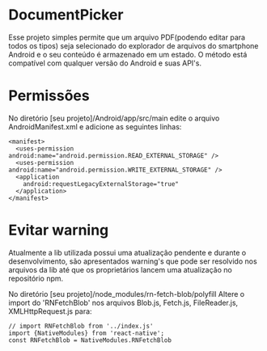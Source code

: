 # DocumentPicker

Esse projeto simples permite que um arquivo PDF(podendo editar para todos os tipos) seja selecionado do explorador de arquivos do smartphone Android e o seu conteúdo é armazenado em um estado. O método está compatível com qualquer versão do Android e suas API's.

# Permissões

No diretório [seu projeto]/Android/app/src/main edite o arquivo AndroidManifest.xml e adicione as seguintes linhas:

```
<manifest>
  <uses-permission android:name="android.permission.READ_EXTERNAL_STORAGE" />
  <uses-permission android:name="android.permission.WRITE_EXTERNAL_STORAGE" />
  <application
    android:requestLegacyExternalStorage="true"
  </application>
</manifest>
```

# Evitar warning

Atualmente a lib utilizada possui uma atualização pendente e durante o desenvolvimento, são apresentados warning's que pode ser resolvido nos arquivos da lib até que os proprietários lancem uma atualização no repositório npm.

No diretório [seu projeto]/node_modules/rn-fetch-blob/polyfill
Altere o import do 'RNFetchBlob' nos arquivos Blob.js, Fetch.js, FileReader.js, XMLHttpRequest.js para:

```
// import RNFetchBlob from '../index.js'
import {NativeModules} from 'react-native';
const RNFetchBlob = NativeModules.RNFetchBlob
```

